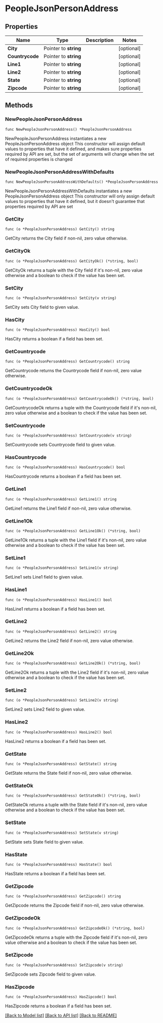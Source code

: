 # PeopleJsonPersonAddress

## Properties

Name | Type | Description | Notes
------------ | ------------- | ------------- | -------------
**City** | Pointer to **string** |  | [optional] 
**Countrycode** | Pointer to **string** |  | [optional] 
**Line1** | Pointer to **string** |  | [optional] 
**Line2** | Pointer to **string** |  | [optional] 
**State** | Pointer to **string** |  | [optional] 
**Zipcode** | Pointer to **string** |  | [optional] 

## Methods

### NewPeopleJsonPersonAddress

`func NewPeopleJsonPersonAddress() *PeopleJsonPersonAddress`

NewPeopleJsonPersonAddress instantiates a new PeopleJsonPersonAddress object
This constructor will assign default values to properties that have it defined,
and makes sure properties required by API are set, but the set of arguments
will change when the set of required properties is changed

### NewPeopleJsonPersonAddressWithDefaults

`func NewPeopleJsonPersonAddressWithDefaults() *PeopleJsonPersonAddress`

NewPeopleJsonPersonAddressWithDefaults instantiates a new PeopleJsonPersonAddress object
This constructor will only assign default values to properties that have it defined,
but it doesn't guarantee that properties required by API are set

### GetCity

`func (o *PeopleJsonPersonAddress) GetCity() string`

GetCity returns the City field if non-nil, zero value otherwise.

### GetCityOk

`func (o *PeopleJsonPersonAddress) GetCityOk() (*string, bool)`

GetCityOk returns a tuple with the City field if it's non-nil, zero value otherwise
and a boolean to check if the value has been set.

### SetCity

`func (o *PeopleJsonPersonAddress) SetCity(v string)`

SetCity sets City field to given value.

### HasCity

`func (o *PeopleJsonPersonAddress) HasCity() bool`

HasCity returns a boolean if a field has been set.

### GetCountrycode

`func (o *PeopleJsonPersonAddress) GetCountrycode() string`

GetCountrycode returns the Countrycode field if non-nil, zero value otherwise.

### GetCountrycodeOk

`func (o *PeopleJsonPersonAddress) GetCountrycodeOk() (*string, bool)`

GetCountrycodeOk returns a tuple with the Countrycode field if it's non-nil, zero value otherwise
and a boolean to check if the value has been set.

### SetCountrycode

`func (o *PeopleJsonPersonAddress) SetCountrycode(v string)`

SetCountrycode sets Countrycode field to given value.

### HasCountrycode

`func (o *PeopleJsonPersonAddress) HasCountrycode() bool`

HasCountrycode returns a boolean if a field has been set.

### GetLine1

`func (o *PeopleJsonPersonAddress) GetLine1() string`

GetLine1 returns the Line1 field if non-nil, zero value otherwise.

### GetLine1Ok

`func (o *PeopleJsonPersonAddress) GetLine1Ok() (*string, bool)`

GetLine1Ok returns a tuple with the Line1 field if it's non-nil, zero value otherwise
and a boolean to check if the value has been set.

### SetLine1

`func (o *PeopleJsonPersonAddress) SetLine1(v string)`

SetLine1 sets Line1 field to given value.

### HasLine1

`func (o *PeopleJsonPersonAddress) HasLine1() bool`

HasLine1 returns a boolean if a field has been set.

### GetLine2

`func (o *PeopleJsonPersonAddress) GetLine2() string`

GetLine2 returns the Line2 field if non-nil, zero value otherwise.

### GetLine2Ok

`func (o *PeopleJsonPersonAddress) GetLine2Ok() (*string, bool)`

GetLine2Ok returns a tuple with the Line2 field if it's non-nil, zero value otherwise
and a boolean to check if the value has been set.

### SetLine2

`func (o *PeopleJsonPersonAddress) SetLine2(v string)`

SetLine2 sets Line2 field to given value.

### HasLine2

`func (o *PeopleJsonPersonAddress) HasLine2() bool`

HasLine2 returns a boolean if a field has been set.

### GetState

`func (o *PeopleJsonPersonAddress) GetState() string`

GetState returns the State field if non-nil, zero value otherwise.

### GetStateOk

`func (o *PeopleJsonPersonAddress) GetStateOk() (*string, bool)`

GetStateOk returns a tuple with the State field if it's non-nil, zero value otherwise
and a boolean to check if the value has been set.

### SetState

`func (o *PeopleJsonPersonAddress) SetState(v string)`

SetState sets State field to given value.

### HasState

`func (o *PeopleJsonPersonAddress) HasState() bool`

HasState returns a boolean if a field has been set.

### GetZipcode

`func (o *PeopleJsonPersonAddress) GetZipcode() string`

GetZipcode returns the Zipcode field if non-nil, zero value otherwise.

### GetZipcodeOk

`func (o *PeopleJsonPersonAddress) GetZipcodeOk() (*string, bool)`

GetZipcodeOk returns a tuple with the Zipcode field if it's non-nil, zero value otherwise
and a boolean to check if the value has been set.

### SetZipcode

`func (o *PeopleJsonPersonAddress) SetZipcode(v string)`

SetZipcode sets Zipcode field to given value.

### HasZipcode

`func (o *PeopleJsonPersonAddress) HasZipcode() bool`

HasZipcode returns a boolean if a field has been set.


[[Back to Model list]](../README.md#documentation-for-models) [[Back to API list]](../README.md#documentation-for-api-endpoints) [[Back to README]](../README.md)


